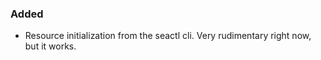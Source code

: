 ### Added
* Resource initialization from the seactl cli.  Very rudimentary right now, but it works.
